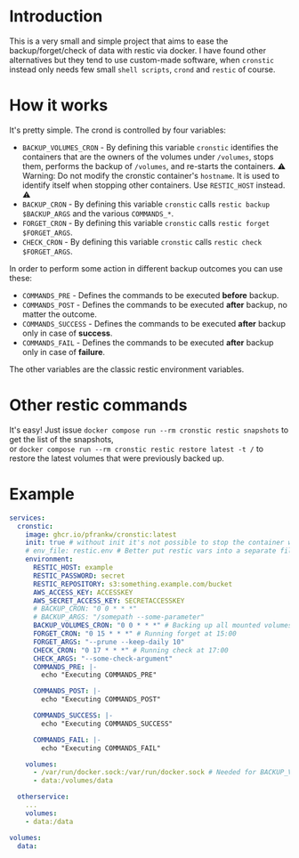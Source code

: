 # Introduction

This is a very small and simple project that aims to ease the backup/forget/check of data with restic via docker.
I have found other alternatives but they tend to use custom-made software, when `cronstic` instead only needs few small `shell scripts`, `crond` and `restic` of course.

# How it works

It's pretty simple. The crond is controlled by four variables:
- `BACKUP_VOLUMES_CRON` - By defining this variable `cronstic` identifies the containers that are the owners of the volumes under `/volumes`, stops them, performs the backup of `/volumes`, and re-starts the containers. ⚠️ Warning: Do not modify the cronstic container's `hostname`. It is used to identify itself when stopping other containers. Use `RESTIC_HOST` instead. ⚠️
- `BACKUP_CRON` - By defining this variable `cronstic` calls `restic backup $BACKUP_ARGS` and the various `COMMANDS_*`.
- `FORGET_CRON` - By defining this variable `cronstic` calls `restic forget $FORGET_ARGS`.
- `CHECK_CRON` - By defining this variable `cronstic` calls `restic check $FORGET_ARGS`.

In order to perform some action in different backup outcomes you can use these:
- `COMMANDS_PRE` - Defines the commands to be executed **before** backup.
- `COMMANDS_POST` - Defines the commands to be executed **after** backup, no matter the outcome.
- `COMMANDS_SUCCESS` - Defines the commands to be executed **after** backup only in case of **success**.
- `COMMANDS_FAIL` - Defines the commands to be executed **after** backup only in case of **failure**.

The other variables are the classic restic environment variables.

# Other restic commands

It's easy! Just issue `docker compose run --rm cronstic restic snapshots` to get the list of the snapshots,  
or `docker compose run --rm cronstic restic restore latest -t /` to restore the latest volumes that were previously backed up.

# Example
``` yaml
services:
  cronstic:
    image: ghcr.io/pfrankw/cronstic:latest
    init: true # without init it's not possible to stop the container with SIGTERM
    # env_file: restic.env # Better put restic vars into a separate file
    environment:
      RESTIC_HOST: example
      RESTIC_PASSWORD: secret
      RESTIC_REPOSITORY: s3:something.example.com/bucket
      AWS_ACCESS_KEY: ACCESSKEY
      AWS_SECRET_ACCESS_KEY: SECRETACCESSKEY
      # BACKUP_CRON: "0 0 * * *"
      # BACKUP_ARGS: "/somepath --some-parameter"
      BACKUP_VOLUMES_CRON: "0 0 * * *" # Backing up all mounted volumes at midnight
      FORGET_CRON: "0 15 * * *" # Running forget at 15:00
      FORGET_ARGS: "--prune --keep-daily 10"
      CHECK_CRON: "0 17 * * *" # Running check at 17:00
      CHECK_ARGS: "--some-check-argument"
      COMMANDS_PRE: |-
        echo "Executing COMMANDS_PRE"

      COMMANDS_POST: |-
        echo "Executing COMMANDS_POST"

      COMMANDS_SUCCESS: |-
        echo "Executing COMMANDS_SUCCESS"

      COMMANDS_FAIL: |-
        echo "Executing COMMANDS_FAIL"

    volumes:
      - /var/run/docker.sock:/var/run/docker.sock # Needed for BACKUP_VOLUMES_CRON
      - data:/volumes/data

  otherservice:
    ...
    volumes:
    - data:/data

volumes:
  data:

```
